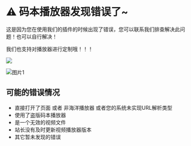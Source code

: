 # ⚠ 码本播放器发现错误了~

这是因为您在使用我们的插件的时候出现了错误，您可以联系我们排查解决此问题！也可以自行解决！

我们也支持对播放器进行定制哦！！！

![](https://img.shields.io/badge/QQ-931546838-blue)

![图片1](https://github.com/user-attachments/assets/fcfec482-68d9-4fd4-9149-51085306a46e)

## 可能的错误情况

- 直接打开了页面 或者 非海洋播放器 或者您的系统未实现URL解析类型
- 使用了盗版码本播放器
- 是一个无效的视频文件
- 站长没有及时更新视频播放器版本
- 其它暂未发现的错误
